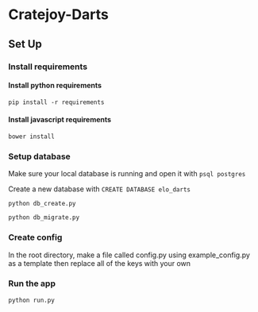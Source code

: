 # Cratejoy-Darts

## Set Up

### Install requirements
#### Install python requirements
`pip install -r requirements`
#### Install javascript requirements
`bower install`

### Setup database
Make sure your local database is running and open it with
`psql postgres`

Create a new database with `CREATE DATABASE elo_darts`

`python db_create.py`

`python db_migrate.py`

### Create config
In the root directory, make a file called config.py using example_config.py as a template then replace all of the keys with your own

### Run the app
`python run.py`